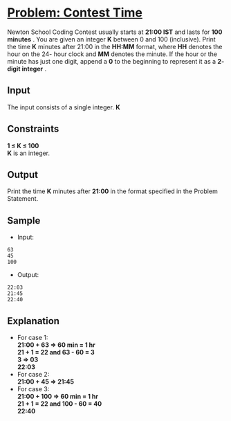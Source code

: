 # [Problem: Contest Time](https://my.newtonschool.co/playground/code/0vzuohqzxi2n)

Newton School Coding Contest usually starts at **21:00 IST** and lasts for **100 minutes** .
You are given an integer **K** between 0 and 100 (inclusive). Print the time **K** minutes after 21:00 in the **HH:MM** format, where **HH** denotes the hour on the 24- hour clock and **MM** denotes the minute. If the hour or the minute has just one digit, append a **0** to the beginning to represent it as a **2- digit integer** .

## Input

The input consists of a single integer.
**K**

## Constraints

**1 ≤ K ≤ 100** <br>
**K** is an integer.

## Output

Print the time **K** minutes after **21:00** in the format specified in the Problem Statement.

## Sample

- Input:
```
63
45
100
```

- Output:
```
22:03
21:45
22:40
```

## Explanation

- For case 1: <br> **21:00 + 63 => 60 min = 1 hr <br> 21 + 1 = 22 and 63 - 60 = 3 <br> 3 => 03 <br> 22:03** <br>
- For case 2: <br> **21:00 + 45 => 21:45** <br>
- For case 3: <br> **21:00 + 100 => 60 min = 1 hr <br> 21 + 1 = 22 and 100 - 60 = 40 <br> 22:40** <br>
